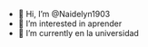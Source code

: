 - 👋 Hi, I’m @Naidelyn1903
- 👀 I’m interested in aprender
- 🌱 I’m currently en la universidad
<!---
Naidelyn1903/Naidelyn1903 is a ✨ special ✨ repository because its `README.md` (this file) appears on your GitHub profile.
You can click the Preview link to take a look at your changes.
--->
